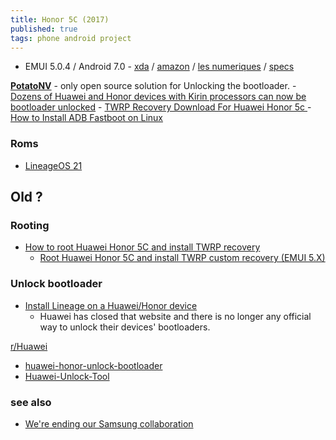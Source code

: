 ```yaml
---
title: Honor 5C (2017)
published: true
tags: phone android project
---
```

- EMUI 5.0.4 / Android 7.0 - [xda](https://xdaforums.com/c/honor-5c.5548/) / [amazon](https://www.amazon.fr/gp/product/B01GTOMDIC/ref=ppx_yo_dt_b_search_asin_title?ie=UTF8&psc=1) / [les numeriques](https://www.lesnumeriques.com/telephone-portable/honor-5c-p32605/test.html) / [specs](https://www.devicespecifications.com/en/model/f1483bab)

[**PotatoNV**](https://github.com/mashed-potatoes/PotatoNV?tab=readme-ov-file#alternatives) - only open source solution for Unlocking the bootloader.
	- [Dozens of Huawei and Honor devices with Kirin processors can now be bootloader unlocked](https://www.xda-developers.com/huawei-honor-bootloader-unlock-potatonv/)
    - [TWRP Recovery Download For Huawei Honor 5c ](https://cyanogenmods.org/twrp-recovery-download-for-huawei-honor-5c-nemo/)
    - [How to Install ADB Fastboot on Linux](https://cyanogenmods.org/how-to-install-adb-fastboot-on-linux/)

### Roms
- [LineageOS 21](https://xdaforums.com/t/rom-14-0-lineageos-21-huawei-p9-lite-honor-5c.4653251/)

## Old ?
### Rooting

- [How to root Huawei Honor 5C and install TWRP recovery](https://skyneel.com/install-twrp-recovery-and-root-huawei-honor-5c)
	- [Root Huawei Honor 5C and install TWRP custom recovery (EMUI 5.X)](https://xdaforums.com/t/guide-root-huawei-honor-5c-and-install-twrp-custom-recovery-emui-5-x.3712547/)
    
### Unlock bootloader
- [Install Lineage on a Huawei/Honor device ](https://www.reddit.com/r/LineageOS/comments/a54e4w/install_lineage_on_a_huaweihonor_device/)
	- Huawei has closed that website and there is no longer any official way to unlock their devices' bootloaders. 

[r/Huawei](https://www.reddit.com/r/Huawei/comments/usau9n/2_programs_to_unlock_huawei_and_honor_devices/)
- [huawei-honor-unlock-bootloader](https://github.com/programminghoch10/huawei-honor-bootloader-bruteforce) 
- [Huawei-Unlock-Tool](https://github.com/werasik2aa/Huawei-Unlock-Tool/)


### see also
- [	We're ending our Samsung collaboration](https://news.ycombinator.com/item?id=40456107)

